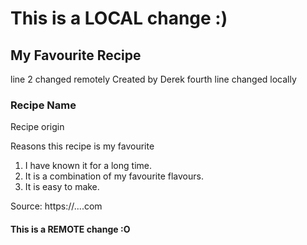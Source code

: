 # This is a LOCAL change :)
## My Favourite Recipe
line 2 changed remotely
Created by Derek
fourth line changed locally
### Recipe Name

Recipe origin

Reasons this recipe is my favourite
1. I have known it for a long time.
2. It is a combination of my favourite flavours.
3. It is easy to make.

Source: https://....com
#### This is a REMOTE change :O

```python

```
